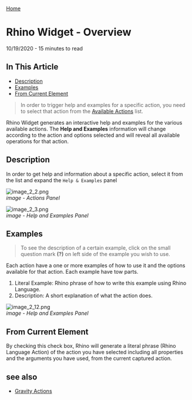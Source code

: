 [Home](../Home.md 'Home') 

# Rhino Widget - Overview
10/19/2020 - 15 minutes to read

## In This Article
* [Description](#description)
* [Examples](#examples)
* [From Current Element](#from-current-element)

> In order to trigger help and examples for a specific action, you need to select that action from the [Available Actions](./WidgetOverviewActions.md#action) list.

Rhino Widget generates an interactive help and examples for the various available actions. The **Help and Examples** information will change according to the action and options selected and will reveal all available operations for that action.

## Description
In order to get help and information about a specific action, select it from the list and expand the ```Help & Examples``` panel

![image_2_2.png](../../images/image_2_2.png)  
_image - Actions Panel_  

![image_2_3.png](../../images/image_2_3.png)  
_image - Help and Examples Panel_

## Examples
> To see the description of a certain example, click on the small question mark **(?)** on left side of the example you wish to use.  

Each action have a one or more examples of how to use it and the options available for that action. Each example have tow parts.  

1. Literal Example: Rhino phrase of how to write this example using Rhino Language.
2. Description: A short explanation of what the action does.  

![image_2_12.png](../../images/image_2_12.png)  
_image - Help and Examples Panel_

## From Current Element
By checking this check box, Rhino will generate a literal phrase (Rhino Language Action) of the action you have selected including all properties and the arguments you have used, from the current captured action.

## see also
* [Gravity Actions](https://github.com/gravity-api/gravity-actions)